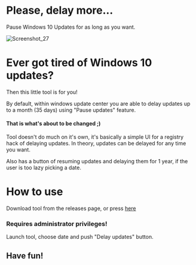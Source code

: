 # Please, delay more...
 Pause Windows 10 Updates for as long as you want.
 
 ![Screenshot_27](https://user-images.githubusercontent.com/40367739/163489978-19ebfd75-6212-4bfe-a1f5-c9d6d206bdeb.png)

 # Ever got tired of Windows 10 updates? 
 Then this little tool is for you!
 
 By default, within windows update center you are able to delay updates up to a month (35 days) using "Pause updates" feature.
 
 #### That is what's about to be changed ;)
 
 Tool doesn't do much on it's own, it's basically a simple UI for a registry hack of delaying updates.
 In theory, updates can be delayed for any time you want.
 
 Also has a button of resuming updates and delaying them for 1 year, if the user is too lazy picking a date.
 
 # How to use
Download tool from the releases page, or press [here](https://github.com/AppleVegas/PlsDelayMore/releases/download/release/PlsDelayMore.exe)

### Requires administrator privileges!

Launch tool, choose date and push "Delay updates" button.

 ## Have fun!
